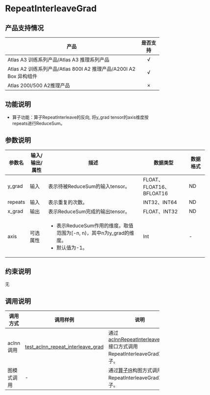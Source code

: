 # RepeatInterleaveGrad

##  产品支持情况

| 产品 | 是否支持 |
| ---- | :----:|
|Atlas A3 训练系列产品/Atlas A3 推理系列产品|√|
|Atlas A2 训练系列产品/Atlas 800I A2 推理产品/A200I A2 Box 异构组件|√|
|Atlas 200I/500 A2推理产品|×|

## 功能说明

- 算子功能：算子RepeatInterleave的反向, 将y_grad tensor的axis维度按repeats进行ReduceSum。

## 参数说明

<table style="undefined;table-layout: fixed; width: 1250px"><colgroup>
  <col style="width: 60px">
  <col style="width: 60px">
  <col style="width: 310px">
  <col style="width: 150px">
  <col style="width: 60px">
  </colgroup>
  <thead>
    <tr>
      <th>参数名</th>
      <th>输入/输出/属性</th>
      <th>描述</th>
      <th>数据类型</th>
      <th>数据格式</th>
    </tr></thead>
  <tbody>
    <tr>
      <td>y_grad</td>
      <td>输入</td>
      <td>表示待被ReduceSum的输入tensor。</td>
      <td>FLOAT、FLOAT16、BFLOAT16</td>
      <td>ND</td>
    </tr>
    <tr>
      <td>repeats</td>
      <td>输入</td>
      <td>表示重复的次数。</td>
      <td>INT32、INT64</td>
      <td>ND</td>
    </tr>
    <tr>
      <td>x_grad</td>
      <td>输出</td>
      <td>表示ReduceSum完成的输出tensor。</td>
      <td>FLOAT、INT32</td>
      <td>ND</td>
    </tr>
    <tr>
      <td>axis</td>
      <td>可选属性</td>
      <td><ul><li>表示ReduceSum作用的维度。取值范围为[-n, n)，其中n为y_grad的维度。</li><li>默认值为-1。</li></td>
      <td>Int</td>
      <td>-</td>
    </tr>
  </tbody></table>

## 约束说明

无

## 调用说明

| 调用方式 | 调用样例                                                                   | 说明                                                           |
|--------------|------------------------------------------------------------------------|--------------------------------------------------------------|
| aclnn调用 | [test_aclnn_repeat_interleave_grad](./examples/test_aclnn_repeat_interleave_grad.cpp) | 通过[aclnnRepeatInterleaveGrad](./docs/aclnnRepeatInterleaveGrad.md)接口方式调用RepeatInterleaveGrad算子。 |
| 图模式调用 | - | 通过[算子IR](./op_graph/repeat_interleave_grad_proto.h)构图方式调用RepeatInterleaveGrad算子。 |
